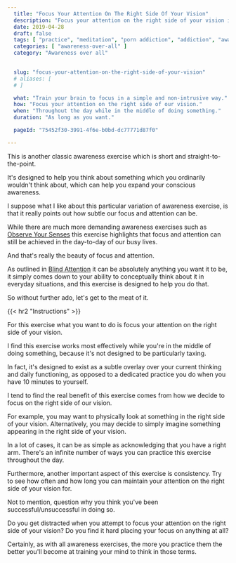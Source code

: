 ```yaml
---
  title: "Focus Your Attention On The Right Side Of Your Vision"
  description: "Focus your attention on the right side of your vision in order to train your capacity for awareness."
  date: 2019-04-28
  draft: false
  tags: [ "practice", "meditation", "porn addiction", "addiction", "awareness", "awareness exercises", "perspective", "nofap", "neverfap", "neverfap deluxe" ]
  categories: [ "awareness-over-all" ]
  category: "Awareness over all"

  
  slug: "focus-your-attention-on-the-right-side-of-your-vision"
  # aliases: [
  # ]

  what: "Train your brain to focus in a simple and non-intrusive way."
  how: "Focus your attention on the right side of our vision."
  when: "Throughout the day while in the middle of doing something."
  duration: "As long as you want."

  pageId: "75452f30-3991-4f6e-b0bd-dc77771d87f0"

---
```


This is another classic awareness exercise which is short and straight-to-the-point.

It's designed to help you think about something which you ordinarily wouldn't think about, which can help you expand your conscious awareness.

I suppose what I like about this particular variation of awareness exercise, is that it really points out how subtle our focus and attention can be.

While there are much more demanding awareness exercises such as <a class="link" href="https://neverfapdeluxe.com/practices/observe-your-senses">Observe Your Senses</a> this exercise highlights that focus and attention can still be achieved in the day-to-day of our busy lives.

And that's really the beauty of focus and attention. 

As outlined in <a class="link" href="https://neverfapdeluxe.com/practices/blind-attention">Blind Attention</a> it can be absolutely anything you want it to be, it simply comes down to your ability to conceptually think about it in everyday situations, and this exercise is designed to help you do that.

So without further ado, let's get to the meat of it.


{{< hr2 "Instructions" >}}


For this exercise what you want to do is focus your attention on the right side of your vision.

I find this exercise works most effectively while you're in the middle of doing something, because it's not designed to be particularly taxing.

In fact, it's designed to exist as a subtle overlay over your current thinking and daily functioning, as opposed to a dedicated practice you do when you have 10 minutes to yourself.

I tend to find the real benefit of this exercise comes from how we decide to focus on the right side of our vision.

For example, you may want to physically look at something in the right side of your vision. Alternatively, you may decide to simply imagine something appearing in the right side of your vision.

In a lot of cases, it can be as simple as acknowledging that you have a right arm. There's an infinite number of ways you can practice this exercise throughout the day.

Furthermore, another important aspect of this exercise is consistency. Try to see how often and how long you can maintain your attention on the right side of your vision for.

Not to mention, question why you think you've been successful/unsuccessful in doing so.

Do you get distracted when you attempt to focus your attention on the right side of your vision? Do you find it hard placing your focus on anything at all?

Certainly, as with all awareness exercises, the more you practice them the better you'll become at training your mind to think in those terms.

<!-- 
{{< hr2 "Additional Resources" >}}  -->

<!-- maybe link to other  -->

